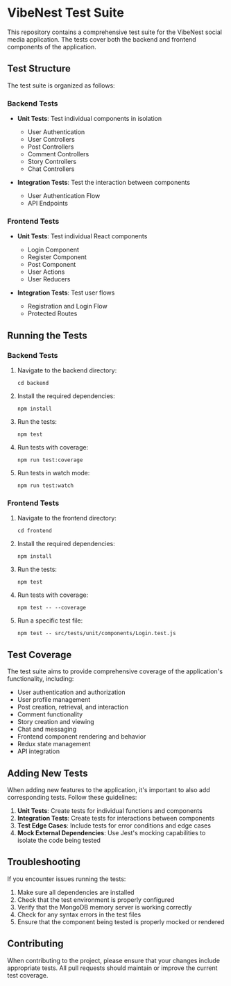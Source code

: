 # VibeNest Test Suite

This repository contains a comprehensive test suite for the VibeNest social media application. The tests cover both the backend and frontend components of the application.

## Test Structure

The test suite is organized as follows:

### Backend Tests

- **Unit Tests**: Test individual components in isolation
  - User Authentication
  - User Controllers
  - Post Controllers
  - Comment Controllers
  - Story Controllers
  - Chat Controllers

- **Integration Tests**: Test the interaction between components
  - User Authentication Flow
  - API Endpoints

### Frontend Tests

- **Unit Tests**: Test individual React components
  - Login Component
  - Register Component
  - Post Component
  - User Actions
  - User Reducers

- **Integration Tests**: Test user flows
  - Registration and Login Flow
  - Protected Routes

## Running the Tests

### Backend Tests

1. Navigate to the backend directory:
   ```
   cd backend
   ```

2. Install the required dependencies:
   ```
   npm install
   ```

3. Run the tests:
   ```
   npm test
   ```

4. Run tests with coverage:
   ```
   npm run test:coverage
   ```

5. Run tests in watch mode:
   ```
   npm run test:watch
   ```

### Frontend Tests

1. Navigate to the frontend directory:
   ```
   cd frontend
   ```

2. Install the required dependencies:
   ```
   npm install
   ```

3. Run the tests:
   ```
   npm test
   ```

4. Run tests with coverage:
   ```
   npm test -- --coverage
   ```

5. Run a specific test file:
   ```
   npm test -- src/tests/unit/components/Login.test.js
   ```

## Test Coverage

The test suite aims to provide comprehensive coverage of the application's functionality, including:

- User authentication and authorization
- User profile management
- Post creation, retrieval, and interaction
- Comment functionality
- Story creation and viewing
- Chat and messaging
- Frontend component rendering and behavior
- Redux state management
- API integration

## Adding New Tests

When adding new features to the application, it's important to also add corresponding tests. Follow these guidelines:

1. **Unit Tests**: Create tests for individual functions and components
2. **Integration Tests**: Create tests for interactions between components
3. **Test Edge Cases**: Include tests for error conditions and edge cases
4. **Mock External Dependencies**: Use Jest's mocking capabilities to isolate the code being tested

## Troubleshooting

If you encounter issues running the tests:

1. Make sure all dependencies are installed
2. Check that the test environment is properly configured
3. Verify that the MongoDB memory server is working correctly
4. Check for any syntax errors in the test files
5. Ensure that the component being tested is properly mocked or rendered

## Contributing

When contributing to the project, please ensure that your changes include appropriate tests. All pull requests should maintain or improve the current test coverage.
